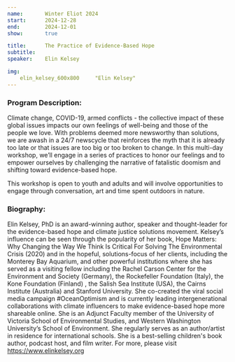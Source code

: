 ```yaml
---
name:       Winter Eliot 2024
start:      2024-12-28
end:        2024-12-01
show:       true

title:      The Practice of Evidence-Based Hope
subtitle:
speaker:    Elin Kelsey

img:
    elin_kelsey_600x800     "Elin Kelsey"
---
```


### Program Description:

Climate change, COVID-19, armed conflicts - the collective  impact of these global issues impacts our own feelings of well-being and those of the people we love. With problems deemed more newsworthy than solutions, we are awash in a 24/7 newscycle that reinforces the myth that it is already too late or that issues are too big or too broken to change.  In this multi-day workshop, we’ll engage in a series of practices to honor our feelings and to empower ourselves by challenging the narrative of fatalistic doomism and shifting toward evidence-based hope.

This workshop is open to youth and adults and will involve opportunities to engage through conversation, art and time spent outdoors in nature.

### Biography:

Elin Kelsey, PhD is an award-winning author, speaker and thought-leader for the evidence-based hope and climate justice solutions movement. Kelsey’s influence can be seen through the popularity of her book, Hope Matters: Why Changing the Way We Think Is Critical For Solving The Environmental Crisis (2020) and in the hopeful, solutions-focus of her clients, including the Monterey Bay Aquarium, and other powerful institutions where she has served as a visiting fellow including the Rachel Carson Center for the Environment and Society (Germany), the Rockefeller Foundation (Italy), the Kone Foundation (Finland) , the Salish Sea Institute (USA), the Cairns Institute (Australia) and Stanford University. She co-created the viral social media campaign #OceanOptimism and is currently leading intergenerational collaborations with climate influencers to make evidence-based hope more shareable online. She is an Adjunct Faculty member of the University of Victoria School of Environmental Studies, and Western Washington University’s School of Environment. She regularly serves as an author/artist in residence for international schools. She is a best-selling children's book author, podcast host, and film writer.  For more, please visit https://www.elinkelsey.org
